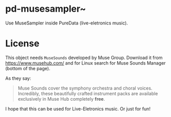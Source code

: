 # pd-musesampler~

Use MuseSampler inside PureData (live-eletronics music).

# License

This object needs `MuseSounds` developed by Muse Group. Download it from https://www.musehub.com/ and for Linux search for Muse Sounds Manager (bottom of the page).

As they say: 

> Muse Sounds cover the symphony orchestra and choral voices. Incredibly, these beautifully crafted instrument packs are available exclusively in Muse Hub completely **free**.​

I hope that this can be used for Live-Eletronics music. Or just for fun!
